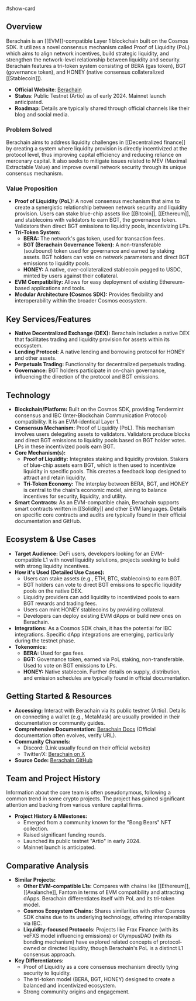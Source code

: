#show-card

## Overview

Berachain is an [[EVM]]-compatible Layer 1 blockchain built on the Cosmos SDK. It utilizes a novel consensus mechanism called Proof of Liquidity (PoL) which aims to align network incentives, build strategic liquidity, and strengthen the network-level relationship between liquidity and security. Berachain features a tri-token system consisting of BERA (gas token), BGT (governance token), and HONEY (native consensus collateralized [[Stablecoin]]).

- **Official Website**: [Berachain](https://www.berachain.com/)
- **Status**: Public Testnet (Artio) as of early 2024. Mainnet launch anticipated.
- **Roadmap**: Details are typically shared through official channels like their blog and social media.

### Problem Solved

Berachain aims to address liquidity challenges in [[Decentralized finance]] by creating a system where liquidity provision is directly incentivized at the protocol level, thus improving capital efficiency and reducing reliance on mercenary capital. It also seeks to mitigate issues related to MEV (Maximal Extractable Value) and improve overall network security through its unique consensus mechanism.

### Value Proposition

- **Proof of Liquidity (PoL):** A novel consensus mechanism that aims to create a synergistic relationship between network security and liquidity provision. Users can stake blue-chip assets like [[Bitcoin]], [[Ethereum]], and stablecoins with validators to earn BGT, the governance token. Validators then direct BGT emissions to liquidity pools, incentivizing LPs.
- **Tri-Token System:**
  - **BERA:** The network's gas token, used for transaction fees.
  - **BGT (Berachain Governance Token):** A non-transferable (soulbound) token used for governance and earned by staking assets. BGT holders can vote on network parameters and direct BGT emissions to liquidity pools.
  - **HONEY:** A native, over-collateralized stablecoin pegged to USDC, minted by users against their collateral.
- **EVM Compatibility:** Allows for easy deployment of existing Ethereum-based applications and tools.
- **Modular Architecture (Cosmos SDK):** Provides flexibility and interoperability within the broader Cosmos ecosystem.

## Key Services/Features

- **Native Decentralized Exchange (DEX):** Berachain includes a native DEX that facilitates trading and liquidity provision for assets within its ecosystem.
- **Lending Protocol:** A native lending and borrowing protocol for HONEY and other assets.
- **Perpetuals Trading:** Functionality for decentralized perpetuals trading.
- **Governance:** BGT holders participate in on-chain governance, influencing the direction of the protocol and BGT emissions.

## Technology

- **Blockchain/Platform:** Built on the Cosmos SDK, providing Tendermint consensus and IBC (Inter-Blockchain Communication Protocol) compatibility. It is an EVM-identical Layer 1.
- **Consensus Mechanism:** Proof of Liquidity (PoL). This mechanism involves users delegating assets to validators. Validators produce blocks and direct BGT emissions to liquidity pools based on BGT holder votes. LPs in these incentivized pools earn BGT.
- **Core Mechanism(s):**
  - **Proof of Liquidity:** Integrates staking and liquidity provision. Stakers of blue-chip assets earn BGT, which is then used to incentivize liquidity in specific pools. This creates a feedback loop designed to attract and retain liquidity.
  - **Tri-Token Economy:** The interplay between BERA, BGT, and HONEY is central to the chain's economic model, aiming to balance incentives for security, liquidity, and utility.
- **Smart Contracts:** As an EVM-compatible chain, Berachain supports smart contracts written in [[Solidity]] and other EVM languages. Details on specific core contracts and audits are typically found in their official documentation and GitHub.

## Ecosystem & Use Cases

- **Target Audience:** DeFi users, developers looking for an EVM-compatible L1 with novel liquidity solutions, projects seeking to build with strong liquidity incentives.
- **How it's Used (Detailed Use Cases):**
  - Users can stake assets (e.g., ETH, BTC, stablecoins) to earn BGT.
  - BGT holders can vote to direct BGT emissions to specific liquidity pools on the native DEX.
  - Liquidity providers can add liquidity to incentivized pools to earn BGT rewards and trading fees.
  - Users can mint HONEY stablecoins by providing collateral.
  - Developers can deploy existing EVM dApps or build new ones on Berachain.
- **Integrations:** As a Cosmos SDK chain, it has the potential for IBC integrations. Specific dApp integrations are emerging, particularly during the testnet phase.
- **Tokenomics:**
  - **BERA:** Used for gas fees.
  - **BGT:** Governance token, earned via PoL staking, non-transferable. Used to vote on BGT emissions to LPs.
  - **HONEY:** Native stablecoin.
    Further details on supply, distribution, and emission schedules are typically found in official documentation.

## Getting Started & Resources

- **Accessing:** Interact with Berachain via its public testnet (Artio). Details on connecting a wallet (e.g., MetaMask) are usually provided in their documentation or community guides.
- **Comprehensive Documentation:** [Berachain Docs](https://docs.berachain.com/) (Official documentation often evolves, verify URL).
- **Community Channels:**
  - Discord: (Link usually found on their official website)
  - Twitter/X: [Berachain on X](https://twitter.com/berachain)
- **Source Code:** [Berachain GitHub](https://github.com/berachain)

## Team and Project History

Information about the core team is often pseudonymous, following a common trend in some crypto projects. The project has gained significant attention and backing from various venture capital firms.

- **Project History & Milestones:**
  - Emerged from a community known for the "Bong Bears" NFT collection.
  - Raised significant funding rounds.
  - Launched its public testnet "Artio" in early 2024.
  - Mainnet launch is anticipated.

## Comparative Analysis

- **Similar Projects:**
  - **Other EVM-compatible L1s:** Compares with chains like [[Ethereum]], [[Avalanche]], Fantom in terms of EVM compatibility and attracting dApps. Berachain differentiates itself with PoL and its tri-token model.
  - **Cosmos Ecosystem Chains:** Shares similarities with other Cosmos SDK chains due to its underlying technology, offering interoperability via IBC.
  - **Liquidity-focused Protocols:** Projects like Frax Finance (with its veFXS model influencing emissions) or OlympusDAO (with its bonding mechanism) have explored related concepts of protocol-owned or directed liquidity, though Berachain's PoL is a distinct L1 consensus approach.
- **Key Differentiators:**
  - Proof of Liquidity as a core consensus mechanism directly tying security to liquidity.
  - The tri-token model (BERA, BGT, HONEY) designed to create a balanced and incentivized ecosystem.
  - Strong community origins and engagement.